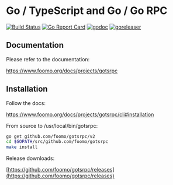 # Go / TypeScript and Go / Go RPC

[![Build Status](https://github.com/foomo/gotsrpc/actions/workflows/test.yml/badge.svg?branch=main&event=push)](https://github.com/foomo/gotsrpc/actions/workflows/test.yml)
[![Go Report Card](https://goreportcard.com/badge/github.com/foomo/gotsrpc)](https://goreportcard.com/report/github.com/foomo/gotsrpc)
[![godoc](https://godoc.org/github.com/foomo/gotsrpc?status.svg)](https://godoc.org/github.com/foomo/gotsrpc)
[![goreleaser](https://github.com/foomo/gotsrpc/actions/workflows/release.yml/badge.svg)](https://github.com/foomo/gotsrpc/actions)

## Documentation

Please refer to the documentation:

https://www.foomo.org/docs/projects/gotsrpc

## Installation

Follow the docs:

https://www.foomo.org/docs/projects/gotsrpc/cli#installation

From source to /usr/local/bin/gotsrpc:

```bash
go get github.com/foomo/gotsrpc/v2
cd $GOPATH/src/github.com/foomo/gotsrpc
make install
```

Release downloads:

[https://github.com/foomo/gotsrpc/releases](https://github.com/foomo/gotsrpc/releases)
